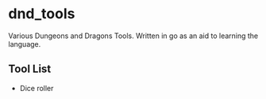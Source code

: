 # dnd_tools
Various Dungeons and Dragons Tools.  Written in go as an aid to learning the language.

## Tool List
* Dice roller